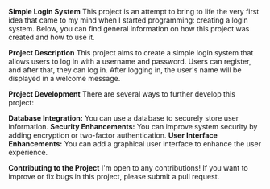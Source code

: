 **Simple Login System**
This project is an attempt to bring to life the very first idea that came to my mind when I started programming: creating a login system. Below, you can find general information on how this project was created and how to use it.

**Project Description**
This project aims to create a simple login system that allows users to log in with a username and password. Users can register, and after that, they can log in. After logging in, the user's name will be displayed in a welcome message.

**Project Development**
There are several ways to further develop this project:

**Database Integration:** You can use a database to securely store user information.
**Security Enhancements:** You can improve system security by adding encryption or two-factor authentication.
**User Interface Enhancements:** You can add a graphical user interface to enhance the user experience.

**Contributing to the Project**
I'm open to any contributions! If you want to improve or fix bugs in this project, please submit a pull request.